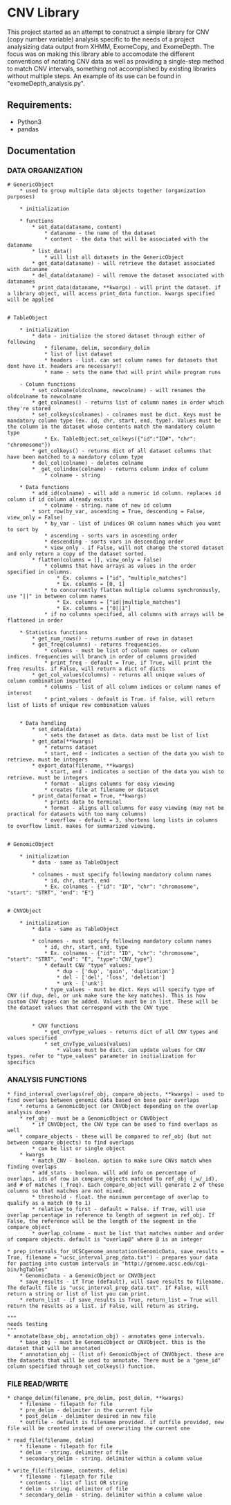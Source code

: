 # CNV Library
This project started as an attempt to construct a simple library for CNV (copy number variable) analysis specific to the needs of a project analysizing data output from XHMM, ExomeCopy, and ExomeDepth. The focus was on making this library able to accomodate the different conventions of notating CNV data as well as providing a single-step method to match CNV intervals, something not accomplished by existing libraries without multiple steps. An example of its use can be found in "exomeDepth_analysis.py".

## Requirements:
* Python3
* pandas

## Documentation
### DATA ORGANIZATION

	# GenericObject
		* used to group multiple data objects together (organization purposes)

		* initialization

		* functions
			* set_data(dataname, content)
				* dataname - the name of the dataset
				* content - the data that will be associated with the dataname
			* list_data()
				* will list all datasets in the GenericObject
			* get_data(dataname) - will retrieve the dataset associated with dataname
			* del_data(dataname) - will remove the dataset associated with datanames
			* print_data(dataname, **kwargs) - will print the dataset. if a library object, will access print_data function. kwargs specified will be applied


	# TableObject

		* initialization
			* data - initialize the stored dataset through either of following
				* filename, delim, secondary_delim
				* list of list dataset
				* headers - list. can set column names for datasets that dont have it. headers are necessary!!
				* name - sets the name that will print while program runs

		- Column functions
			* set_colname(oldcolname, newcolname) - will renames the oldcolname to newcolname
			* get_colnames() - returns list of column names in order which they're stored
			* set_colkeys(colnames) - colnames must be dict. Keys must be mandatory column type (ex. id, chr, start, end, type). Values must be the column in the dataset whose contents match the mandatory column type
				* Ex. TableObject.set_colkeys({"id":"ID#", "chr": "chromosome"})
			* get_colkeys() - returns dict of all dataset columns that have been matched to a mandatory column type
			* del_col(colname) - deletes colname
			* _get_colindex(colname) - returns column index of column
				* colname - string

		* Data functions
			* add_id(colname) - will add a numeric id column. replaces id column if id column already exists
				* colname - string. name of new id column
			* sort_row(by_var, ascending = True, descending = False, view_only = False)
				* by_var - list of indices OR column names which you want to sort by
				* ascending - sorts vars in ascending order
				* descending - sorts vars in descending order
				* view_only - if False, will not change the stored dataset and only return a copy of the dataset sorted.
			* flatten(columns = [], view_only = False)
				* columns that have arrays as values in the order specified in columns.
					* Ex. columns = ["id", "multiple_matches"]
					* Ex. columns = [0, 1]
				* to concurrently flatten multiple columns synchronously, use "||" in between column names
					* Ex. columns = ["id||multiple_matches"]
					* Ex. columns = ["0||1"]
				* if no columns specified, all columns with arrays will be flattened in order

		* Statistics functions
			* get_num_rows() - returns number of rows in dataset
			* get_freq(columns) - returns frequencies.
				* columns - must be list of column names or column indices. frequencies will branch in order of columns provided
				* print_freq - default = True, if True, will print the freq results. if False, will return a dict of dicts
			* get_col_values(columns) - returns all unique values of column combination inputted
				* columns - list of all column indices or column names of interest
				* print_values - default is True. if false, will return list of lists of unique row combination values


		* Data handling
			* set_data(data)
				* sets the dataset as data. data must be list of list
			* get_data(**kwargs)
				* returns dataset
				* start, end - indicates a section of the data you wish to retrieve. must be integers
			* export_data(filename, **kwargs)
				* start, end - indicates a section of the data you wish to retrieve. must be integers
				* format - aligns columns for easy viewing
				* creates file at filename or dataset
			* print_data(format = True, **kwargs)
				* prints data to terminal
				* format - aligns all columns for easy viewing (may not be practical for datasets with too many columns)
				* overflow - default = 3, shortens long lists in columns to overflow limit. makes for summarized viewing.


	# GenomicObject

		* initialization
			* data - same as TableObject

			* colnames - must specify following mandatory column names
				* id, chr, start, end
				* Ex. colnames - {"id": "ID", "chr": "chromosome", "start": "STRT", "end": "E"}


	# CNVObject

		* initialization
			* data - same as TableObject

			* colnames - must specify following mandatory column names
				* id, chr, start, end, type
				* Ex. colnames - {"id": "ID", "chr": "chromosome", "start": "STRT", "end": "E", "type":"CNV_type"}
				* default CNV "type" values:
					* dup - ['dup', 'gain', 'duplication']
					* del - ['del', 'loss', 'deletion']
					* unk - ['unk']
				* type_values - must be dict. Keys will specify type of CNV (if dup, del, or unk make sure the key matches). This is how custom CNV types can be added. Values must be in list. These will be the dataset values that correspond with the CNV type
				

			* CNV functions
				* get_cnvType_values - returns dict of all CNV types and values specified
				* set_cnvType_values(values)
					* values must be dict. can update values for CNV types. refer to "type_values" parameter in initialization for specifics


### ANALYSIS FUNCTIONS
	
	* find_interval_overlaps(ref_obj, compare_objects, **kwargs) - used to find overlaps between genomic data based on base pair overlaps
		* returns a GenomicObject (or CNVObject depending on the overlap analysis done)
		* ref_obj - must be a GenomicObject or CNVObject
			* if CNVObject, the CNV type can be used to find overlaps as well
		* compare_objects - these will be compared to ref_obj (but not between compare_objects) to find overlaps
			* can be list or single object
		* kwargs
			* match_CNV - boolean. option to make sure CNVs match when finding overlaps
			* add_stats - boolean. will add info on percentage of overlaps, ids of row in compare_objects matched to ref_obj (_w/_id), and # of matches (_freq). Each compare_object will generate 2 of these columns so that matches are not mixed.
			* threshold - float. the minimum percentage of overlap to qualify as a match (0 to 1)
			* relative_to_first - default = False. if True, will use overlap percentage in reference to length of segment in ref_obj. If False, the reference will be the length of the segment in the compare_object
			* overlap_colname - must be list that matches number and order of compare objects. default is "overlap@" where @ is an integer

	* prep_intervals_for_UCSCgenome_annotation(GenomicData, save_results = True, filename = "ucsc_interval_prep_data.txt") - prepares your data for pasting into custom intervals in "http://genome.ucsc.edu/cgi-bin/hgTables"
		* GenomicData - a GenomicObject or CNVObject
		* save_results - if True (default), will save results to filename. The default file is "ucsc_interval_prep_data.txt". If False, will return a string or list of list you can print.
		* return_list - if save_results is True, return_list = True will return the results as a list. if False, will return as string.

	"""
	needs testing
	"""
	* annotate(base_obj, annotation_obj) - annotates gene intervals. 
		* base_obj - must be GenomicObject or CNVObject. this is the dataset that will be annotated
		* annotation_obj - (list of) GenomicObject of CNVObject. these are the datasets that will be used to annotate. There must be a "gene_id" column specified through set_colkeys() function.

	


### FILE READ/WRITE

	* change_delim(filename, pre_delim, post_delim, **kwargs)
		* filename - filepath for file
		* pre_delim - delimiter in the current file
		* post_delim - delimiter desired in new file
		* outfile - default is filename provided. if outfile provided, new file will be created instead of overwriting the current one

	* read_file(filename, delim)
		* filename - filepath for file
		* delim - string. delimiter of file
		* secondary_delim - string. delimiter within a column value

	* write_file(filename, contents, delim)
		* filename - filepath for file
		* contents - list of list OR string
		* delim - string. delimiter of file
		* secondary_delim - string. delimiter within a column value
